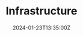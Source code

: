 ---
title: Infrastructure
date: 2024-01-23T13:35:00Z
draft: false
language: en
description: Detailing how our infrastructure remains resilient even when most others don't
---